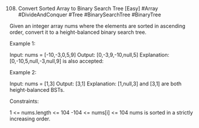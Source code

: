 108. Convert Sorted Array to Binary Search Tree [Easy]
     #Array #DivideAndConquer #Tree #BinarySearchTree #BinaryTree

Given an integer array nums where the elements are sorted in ascending order, convert it to a
height-balanced
binary search tree.

Example 1:

Input: nums = [-10,-3,0,5,9]
Output: [0,-3,9,-10,null,5]
Explanation: [0,-10,5,null,-3,null,9] is also accepted:

Example 2:

Input: nums = [1,3]
Output: [3,1]
Explanation: [1,null,3] and [3,1] are both height-balanced BSTs.

Constraints:

1 <= nums.length <= 104
-104 <= nums[i] <= 104
nums is sorted in a strictly increasing order.
